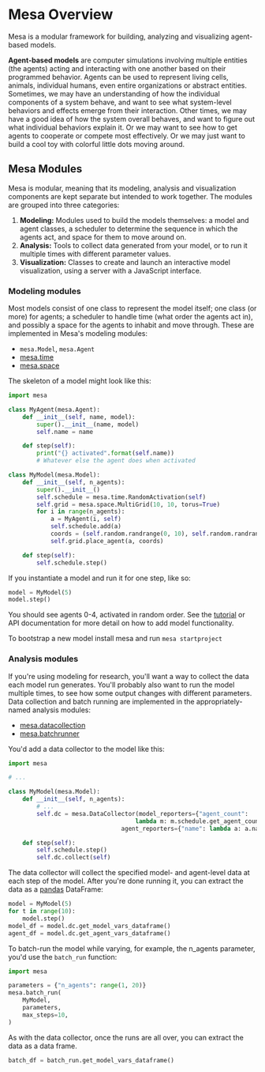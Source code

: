 # Mesa Overview

Mesa is a modular framework for building, analyzing and visualizing agent-based models.

**Agent-based models** are computer simulations involving multiple entities (the agents) acting and interacting with one another based on their programmed behavior. Agents can be used to represent living cells, animals, individual humans, even entire organizations or abstract entities. Sometimes, we may have an understanding of how the individual components of a system behave, and want to see what system-level behaviors and effects emerge from their interaction. Other times, we may have a good idea of how the system overall behaves, and want to figure out what individual behaviors explain it. Or we may want to see how to get agents to cooperate or compete most effectively. Or we may just want to build a cool toy with colorful little dots moving around.

## Mesa Modules

Mesa is modular, meaning that its modeling, analysis and visualization components are kept separate but intended to work together. The modules are grouped into three categories:

1. **Modeling:** Modules used to build the models themselves: a model and agent classes, a scheduler to determine the sequence in which the agents act, and space for them to move around on.
2. **Analysis:** Tools to collect data generated from your model, or to run it multiple times with different parameter values.
3. **Visualization:** Classes to create and launch an interactive model visualization, using a server with a JavaScript interface.

### Modeling modules

Most models consist of one class to represent the model itself; one class (or more) for agents; a scheduler to handle time (what order the agents act in), and possibly a space for the agents to inhabit and move through. These are implemented in Mesa's modeling modules:

- `mesa.Model`, `mesa.Agent`
- [mesa.time](apis/time)
- [mesa.space](apis/space)

The skeleton of a model might look like this:

```python
import mesa

class MyAgent(mesa.Agent):
    def __init__(self, name, model):
        super().__init__(name, model)
        self.name = name

    def step(self):
        print("{} activated".format(self.name))
        # Whatever else the agent does when activated

class MyModel(mesa.Model):
    def __init__(self, n_agents):
        super().__init__()
        self.schedule = mesa.time.RandomActivation(self)
        self.grid = mesa.space.MultiGrid(10, 10, torus=True)
        for i in range(n_agents):
            a = MyAgent(i, self)
            self.schedule.add(a)
            coords = (self.random.randrange(0, 10), self.random.randrange(0, 10))
            self.grid.place_agent(a, coords)

    def step(self):
        self.schedule.step()
```

If you instantiate a model and run it for one step, like so:

```python
model = MyModel(5)
model.step()
```

You should see agents 0-4, activated in random order. See the [tutorial](tutorials/intro_tutorial) or API documentation for more detail on how to add model functionality.

To bootstrap a new model install mesa and run `mesa startproject`

### Analysis modules

If you're using modeling for research, you'll want a way to collect the data each model run generates. You'll probably also want to run the model multiple times, to see how some output changes with different parameters. Data collection and batch running are implemented in the appropriately-named analysis modules:

- [mesa.datacollection](apis/datacollection)
- [mesa.batchrunner](apis/batchrunner)

You'd add a data collector to the model like this:

```python
import mesa

# ...

class MyModel(mesa.Model):
    def __init__(self, n_agents):
        # ...
        self.dc = mesa.DataCollector(model_reporters={"agent_count":
                                    lambda m: m.schedule.get_agent_count()},
                                agent_reporters={"name": lambda a: a.name})

    def step(self):
        self.schedule.step()
        self.dc.collect(self)
```

The data collector will collect the specified model- and agent-level data at each step of the model. After you're done running it, you can extract the data as a [pandas](http://pandas.pydata.org/) DataFrame:

```python
model = MyModel(5)
for t in range(10):
    model.step()
model_df = model.dc.get_model_vars_dataframe()
agent_df = model.dc.get_agent_vars_dataframe()
```

To batch-run the model while varying, for example, the n_agents parameter, you'd use the `batch_run` function:

```python
import mesa

parameters = {"n_agents": range(1, 20)}
mesa.batch_run(
    MyModel,
    parameters,
    max_steps=10,
)
```

As with the data collector, once the runs are all over, you can extract the data as a data frame.

```python
batch_df = batch_run.get_model_vars_dataframe()
```
